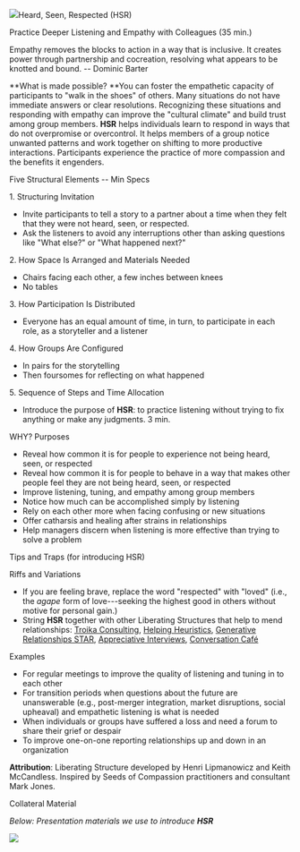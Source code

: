 ![](/storage/icons/19_Heard_seen_respected_01.png?__SQUARESPACE_CACHEVERSION=1337874705404)Heard, Seen, Respected (HSR)

Practice Deeper Listening and Empathy with Colleagues (35 min.)

Empathy removes the blocks to action in a way that is inclusive. It creates power through partnership and cocreation, resolving what appears to be knotted and bound. -- Dominic Barter

**What is made possible? **You can foster the empathetic capacity of participants to "walk in the shoes" of others. Many situations do not have immediate answers or clear resolutions. Recognizing these situations and responding with empathy can improve the "cultural climate" and build trust among group members. **HSR** helps individuals learn to respond in ways that do not overpromise or overcontrol. It helps members of a group notice unwanted patterns and work together on shifting to more productive interactions. Participants experience the practice of more compassion and the benefits it engenders.

Five Structural Elements -- Min Specs

1\. Structuring Invitation


* Invite participants to tell a story to a partner about a time when they felt that they were not heard, seen, or respected.
* Ask the listeners to avoid any interruptions other than asking questions like "What else?" or "What happened next?"


2\. How Space Is Arranged and Materials Needed


* Chairs facing each other, a few inches between knees
* No tables


3\. How Participation Is Distributed


* Everyone has an equal amount of time, in turn, to participate in each role, as a storyteller and a listener


4\. How Groups Are Configured


* In pairs for the storytelling
* Then foursomes for reflecting on what happened


5\. Sequence of Steps and Time Allocation


* Introduce the purpose of **HSR**: to practice listening without trying to fix anything or make any judgments. 3 min.


WHY? Purposes


* Reveal how common it is for people to experience not being heard, seen, or respected
* Reveal how common it is for people to behave in a way that makes other people feel they are not being heard, seen, or respected
* Improve listening, tuning, and empathy among group members
* Notice how much can be accomplished simply by listening
* Rely on each other more when facing confusing or new situations
* Offer catharsis and healing after strains in relationships
* Help managers discern when listening is more effective than trying to solve a problem


Tips and Traps (for introducing HSR)




Riffs and Variations


* If you are feeling brave, replace the word "respected" with "loved" (i.e., the _agape_ form of love---seeking the highest good in others without motive for personal gain.)
* String **HSR** together with other Liberating Structures that help to mend relationships: [Troika Consulting][0], [Helping Heuristics][1], [Generative Relationships STAR][2], [Appreciative Interviews][3], [Conversation Café][4]


Examples


* For regular meetings to improve the quality of listening and tuning in to each other
* For transition periods when questions about the future are unanswerable (e.g., post-merger integration, market disruptions, social upheaval) and empathetic listening is what is needed
* When individuals or groups have suffered a loss and need a forum to share their grief or despair
* To improve one-on-one reporting relationships up and down in an organization


**Attribution**: Liberating Structure developed by Henri Lipmanowicz and Keith McCandless. Inspired by Seeds of Compassion practitioners and consultant Mark Jones.

Collateral Material

_Below: Presentation materials we use to introduce **HSR**_

![](/storage/Slide17.jpg?__SQUARESPACE_CACHEVERSION=1395619532532)



[0]: /8-troika-consulting/
[1]: /16-helping-heuristics/
[2]: /26-generative-relationships-st/
[3]: /5-appreciative-interviews-ai/
[4]: /17-conversation-cafe/
